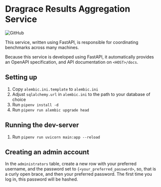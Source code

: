# Dragrace Results Aggregation Service

![GitHub](https://img.shields.io/github/license/PlummersSoftwareLLC/primes-aggregator)

This service, written using FastAPI, is responsible for coordinating benchmarks
across many machines.

Because this service is developed using FastAPI, it automatically provides an OpenAPI
specification, and API documentation on `<HOST>/docs`.

## Setting up

1. Copy `alembic.ini.template` to `alembic.ini`
2. Adjust `sqlalchemy.url` in `alembic.ini` to the path to your database of choice
3. Run `pipenv install -d`
4. Run `pipenv run alembic upgrade head`

## Running the dev-server

1. Run `pipenv run uvicorn main:app --reload`

## Creating an admin account

In the `administrators` table, create a new row with your preferred username, and the
password set to `{<your_preferred_password>`, so, that is a curly open brace, and then
your preferred password.
The first time you log in, this password will be hashed.
